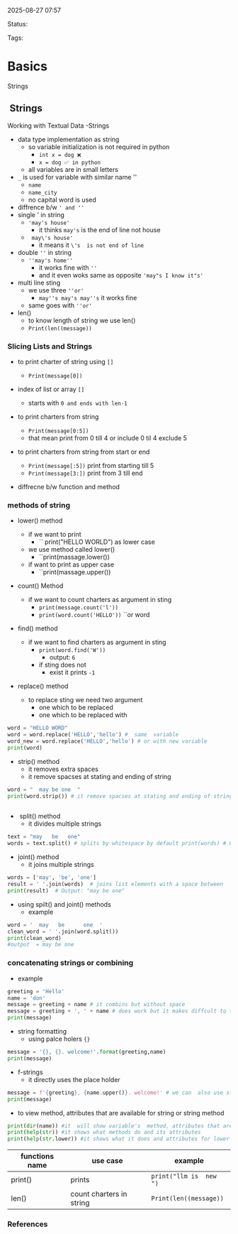 2025-08-27 07:57

Status:

Tags:

# Basics



Strings 
##  Strings 
Working with Textual Data -Strings 

- data type implementation as string 
	- so variable initialization is not required in python 
		- ``int x = dog ❌``
		- ``x = dog ✅ in python  ``
	- all variables are in small letters
- ``_`` is used for variable with similar name  ''
	- ``name ``
	- ``name_city ``
	- no capital word is  used 
- diffrence b/w  ``' and ''``
- single '  in string
	- ``'may's house'``
		- it thinks ``may's`` is the  end of line not house 
	- `` may\'s house'``
		- it means it ``\'s  is not end of line `` 
- double ``''`` in string
	- ``''may's home''``
		- it works fine with ``''`` 
		- and it even woks same as opposite ``'may"s I know it"s'``
- multi line sting 
	- we use three ``''or'``
		- `` may''s may's may''s `` it works fine 
	- same goes with ``''or'``
- len()
	- to know length of string we use len()
	- ``Print(len((message))``
### Slicing Lists and Strings
- to print charter of string using ``[]``
	- ``Print(message[0])``
- index of list or array ``[]``
	- starts with ``0 and ends with len-1``
- to print charters from string 
	- ``Print(message[0:5])`` 
	- that mean print from 0 till 4 or include 0 til 4 exclude 5  
- to print charters from string from start or end 
	- ``Print(message[:5])`` print from starting  till 5
	- ``Print(message[3:])`` print from 3 till end 

- diffrecne b/w function and method 

### methods  of string 
- lower() method 
	- if  we want to print 
		- `` print("HELLO WORLD") as lower case 
	- we use method called lower()
		- ``print(massage.lower())
	- if want to print as upper case 
		- ``print(massage.upper())

- count() Method  
	- if  we want to count charters as argument in sting 
		- ``print(message.count('l'))``
		-  ``print(word.count('HELLO'))`` ``or word 

- find() method 
	- if  we want to find charters as argument in sting 
		- ``print(word.find('W'))`` 
			- output: ``6``
		- if sting does not 
			- exist it prints ``-1``

- replace() method 
	- to replace sting we need two argument
		- one which to be replaced 
		- one which to be replaced with 
```python
word = "HELLO WORD" 
word = word.replace('HELLO','hello') #  same  variable
word_new = word.replace('HELLO','hello') # or with new variable  
print(word)
```
- strip() method 
	- it removes extra spaces
	-  it remove spacses at stating and ending of string 
```python 
word = "  may be one  "
print(word.strip()) # it remove spacses at stating and ending of string 
 
```
-  split() method 
	- it divides multiple strings 

```python 
text = "may   be   one" 
words = text.split() # splits by whitespace by default print(words) # Output: ['may', 'be', 'one']
```
- joint() method 
	- it joins multiple strings

```python 
words = ['may', 'be', 'one']
result = ' '.join(words)  # joins list elements with a space between
print(result)  # Output: "may be one" 
```
- using spilt() and joint() methods
	- example 
```python
word = '  may   be      one  '
clean_word = ' '.join(word.split())
print(clean_word)
#output  = may be one 
```

### concatenating strings or combining 
 -   example 

```python 
greeting = 'Hello'
name = 'don'
message = greeting + name # it combins but without space 
message = greeting + ', ' + name # does work but it makes diffcult to track
print(message)
```
- string formatting 
	- using palce holers ``{}``
```python 
message = '{}, {}. welcome!'.format(greeting,name)
print(message)
```
- f-strings 
	- it directly uses  the place holder
```python 
message = f'{greeting}, {name.upper()}. welcome!' # we can  also use string method in it 
print(message)
 ```

- to view method, attributes that are available for string or string method

```python 
print(dir(name)) #it  will show variable's  method, attributes that are there
print(help(str)) #it shows what methods do and its attributes
print(help(str.lower)) #it shows what it does and attributes for lower
```


| functions name | use case                 | example                   |
| -------------- | ------------------------ | ------------------------- |
| print()        | prints                   | ``print("llm is  new ")`` |
| len()          | count charters in string | ``Print(len((message))``  |

 



### References
